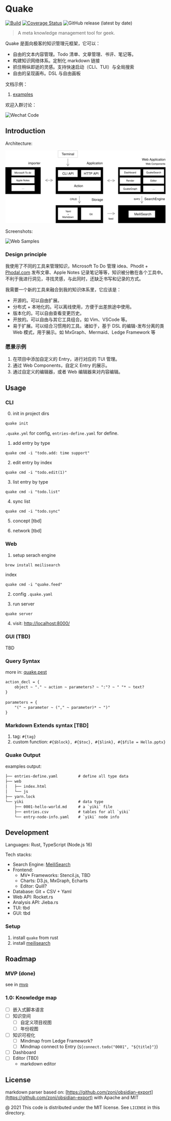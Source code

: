 # Quake

[![Build](https://github.com/phodal/quake/actions/workflows/build.yml/badge.svg)](https://github.com/phodal/quake/actions/workflows/build.yml)
[![Coverage Status](https://coveralls.io/repos/github/phodal/quake/badge.svg?branch=master)](https://coveralls.io/github/phodal/quake?branch=master)
![GitHub release (latest by date)](https://img.shields.io/github/v/release/phodal/quake)

> A meta knowledge management tool for geek.

Quake 是面向极客的知识管理元框架，它可以：

- 自由的文本内容管理。Todo 清单、文章管理、书评、笔记等。
- 构建知识网络体系。定制化 markdown 链接
- 抓住稍纵即逝的灵感。支持快速启动（CLI、TUI）与全局搜索
- 自由的呈现画布。DSL 与自由画板

文档示例：

1. [examples](./examples)

欢迎入群讨论：

![Wechat Code](http://quake-demo.inherd.org/qrcode.jpg)

## Introduction

Architecture:

![Architecture](docs/quake-arch.svg)

Screenshots:

![Web Samples](http://quake-demo.inherd.org/web.gif)

### Design principle

我使用了不同的工具来管理知识，Microsoft To Do 管理 idea、Phodit + [Phodal.com](https://www.phodal.com/) 发布文章、Apple Notes 记录笔记等等，知识被分散在各个工具中。不利于我进行洞见，寻找灵感，与此同时，还缺乏书写和记录的方式。

我需要一个新的工具来融合到我的知识体系里，它应该是：

- 开源的。可以自由扩展。
- 分布式 + 本地化的。可以离线使用，方便于出差旅途中使用。
- 版本化的。可以自由查看变更历史。
- 开放的。可以自由与其它工具组合。如 Vim、VSCode 等。
- 易于扩展。可以结合习惯用的工具。诸如于，基于 DSL 的编辑-发布分离的类 Web 模式，用于展示。如 MxGraph、Mermaid、Ledge Framework 等

### 愿景示例

1. 在项目中添加自定义的 Entry，进行对应的 TUI 管理。
2. 通过 Web Components，自定义 Entry 的展示。
3. 通过自定义的编辑器，或者 Web 编辑器来对内容编辑。

## Usage

### CLI

0. init in project dirs

```bash
quake init
```

`.quake.yml` for config, `entries-define.yaml` for define.

1. add entry by type

```
quake cmd -i "todo.add: time support"
```

2. edit entry by index

```
quake cmd -i "todo.edit(1)"
```

3. list entry by type

```
quake cmd -i "todo.list"
```

4. sync list

```
quake cmd -i "todo.sync"
```

5. concept [tbd]

6. network [tbd]
 
### Web

1. setup serach engine

```bash
brew install meilisearch
```

index

```
quake cmd -i "quake.feed"
```

2. config `.quake.yaml`

3. run server

```
quake server
```

4. visit: [http://localhost:8000/](http://localhost:8000/)

### GUI (TBD)

TBD

### Query Syntax

more in: [quake.pest](quake_core/src/parser/quake.pest)

```pest
action_decl = {
    object ~ "." ~ action ~ parameters? ~ ":"? ~ " "* ~ text?
}

parameters = {
    "(" ~ parameter ~ ("," ~ parameter)* ~ ")"
}
```

### Markdown Extends syntax [TBD]

1. tag: `#{tag}`
2. custom function: `#{$block}, #{$toc}, #{$link}, #{$file = Hello.pptx}`

### Quake Output

examples output:

```
├── entries-define.yaml         # define all type data
├── web
│   ├── index.html
│   └── js
├── yarn.lock
└── yiki                        # data type
    ├── 0001-hello-world.md     # a `yiki` file
    ├── entries.csv             # tables for all `yiki`
    └── entry-node-info.yaml    # `yiki` node info
```

## Development

Languages: Rust, TypeScript (Node.js 16)

Tech stacks:

- Search Engine: [MeiliSearch](https://github.com/meilisearch/MeiliSearch)
- Frontend:
  - MV* Frameworks: Stencil.js, TBD
  - Charts: D3.js, MxGraph, Echarts
  - Editor: Quill?
- Database: Git + CSV + Yaml
- Web API: Rocket.rs
- Analysis API: Jieba.rs
- TUI: tbd
- GUI: tbd

### Setup

1. install `quake` from rust
2. install [meilisearch](https://github.com/meilisearch/MeiliSearch)

## Roadmap

### MVP (done)

see in [mvp](examples/roadmap/0001-first-mvp.md)

### 1.0: Knowledge map 

- [ ] 嵌入式脚本语言
- [ ] 知识空间
  - [ ] 自定义项目视图
  - [ ] 年份视图
- [ ] 知识可视化
  - [ ] Mindmap from Ledge Framework?
  - [ ] Mindmap connect to Entry (`${connect.todo("0001", "${title}"}`)
- [ ] Dashboard
- [ ] Editor (TBD)
  - markdown editor


License
---

markdown parser based on: [https://github.com/zoni/obsidian-export](https://github.com/zoni/obsidian-export) with Apache and MIT

@ 2021 This code is distributed under the MIT license. See `LICENSE` in this directory.
